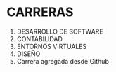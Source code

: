 # CARRERAS

1. DESARROLLO DE SOFTWARE
2. CONTABILIDAD
3. ENTORNOS VIRTUALES
4. DISEÑO
5. Carrera agregada desde Github
